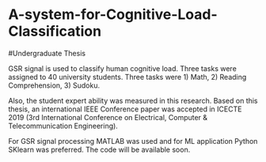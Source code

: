 # A-system-for-Cognitive-Load-Classification

#Undergraduate Thesis

GSR signal is used to classify human cognitive load. Three tasks were assigned to 40 university students. Three tasks were 1) Math, 2) Reading Comprehension, 3) Sudoku.

Also, the student expert ability was measured in this research. Based on this thesis, an international IEEE Conference paper was accepted in ICECTE 2019 (3rd International Conference on Electrical, Computer & Telecommunication Engineering). 

For GSR signal processing MATLAB was used and for ML application Python SKlearn was preferred. The code will be available soon. 
